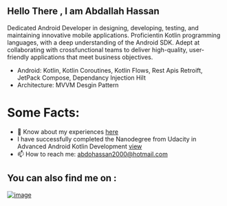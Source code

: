 ## Hello There , I am Abdallah Hassan

Dedicated Android Developer in designing, developing, testing, and maintaining innovative mobile applications. Proficientin Kotlin programming languages, with a deep understanding of the Android SDK. Adept at collaborating with crossfunctional teams to deliver high-quality, user-friendly applications that meet business objectives.

* Android: Kotlin, Kotlin Coroutines, Kotlin Flows, Rest Apis Retroift, JetPack Compose, Dependancy Injection Hilt
* Architecture: MVVM Desgin Pattern

# Some Facts:
* 📄 Know about my experiences [here](confirm.udacity.com/CFJ3EGMX)
* I have successfully completed the Nanodegree from Udacity in Advanced Android Kotlin Development [view](https://drive.google.com/file/d/1WAgOHZBsDL5PpLw3mv0DWIFbE7ucf22B/view?usp=sharing)
* 📫 How to reach me: abdohassan2000@hotmail.com

## You can also find me on : 
[![image](https://github.com/AbdallahHassanN/AbdallahHassan/assets/81488210/f92076c4-cfd1-4792-8667-bf84d852ed51)](https://www.linkedin.com/in/abdallah-hassan-95141b214/)
